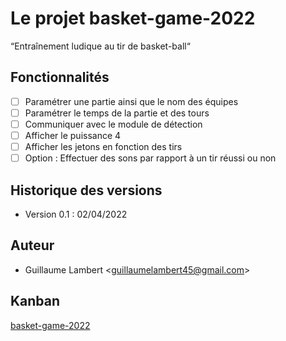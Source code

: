 # Le projet basket-game-2022

“Entraînement ludique au tir de basket-ball“

## Fonctionnalités

- [ ] Paramétrer une partie ainsi que le nom des équipes
- [ ] Paramétrer le temps de la partie et des tours
- [ ] Communiquer avec le module de détection
- [ ] Afficher le puissance 4
- [ ] Afficher les jetons en fonction des tirs
- [ ] Option : Effectuer des sons par rapport à un tir réussi ou non

## Historique des versions

- Version 0.1 : 02/04/2022

## Auteur

- Guillaume Lambert <<guillaumelambert45@gmail.com>>

## Kanban

[basket-game-2022](https://github.com/btssn-lasalle-84/basket-game-2022/projects/1)

